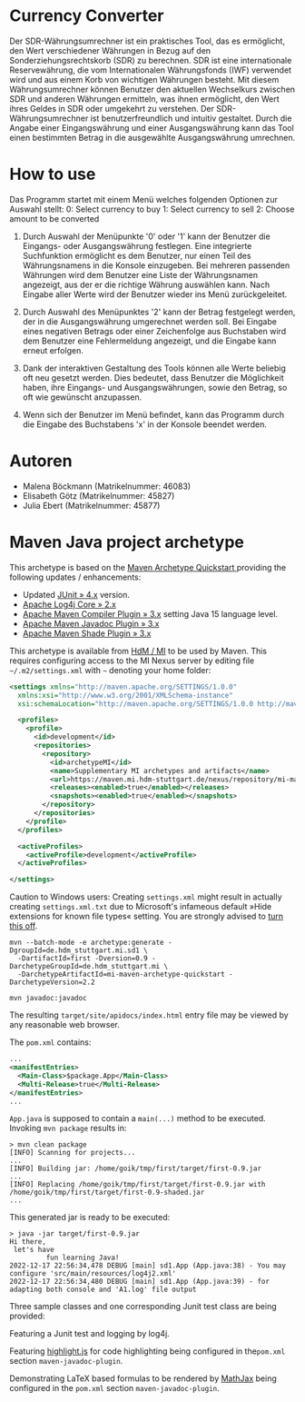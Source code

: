 # Currency Converter

Der SDR-Währungsumrechner ist ein praktisches Tool, das es ermöglicht, den Wert verschiedener Währungen in Bezug auf den Sonderziehungsrechtskorb (SDR) zu berechnen. SDR ist eine internationale Reservewährung, die vom Internationalen Währungsfonds (IWF) verwendet wird und aus einem Korb von wichtigen Währungen besteht. Mit diesem Währungsumrechner können Benutzer den aktuellen Wechselkurs zwischen SDR und anderen Währungen ermitteln, was ihnen ermöglicht, den Wert ihres Geldes in SDR oder umgekehrt zu verstehen.
Der SDR-Währungsumrechner ist benutzerfreundlich und intuitiv gestaltet. Durch die Angabe einer Eingangswährung und einer Ausgangswährung kann das Tool einen bestimmten Betrag in die ausgewählte Ausgangswährung umrechnen.


# How to use

Das Programm startet mit einem Menü welches folgenden Optionen zur Auswahl stellt: 
      0: Select currency to buy
      1: Select currency to sell
      2: Choose amount to be converted

1. Durch Auswahl der Menüpunkte '0' oder '1' kann der Benutzer die Eingangs- oder Ausgangswährung festlegen. 
   Eine integrierte Suchfunktion ermöglicht es dem Benutzer, nur einen Teil des Währungsnamens in die Konsole einzugeben. 
   Bei mehreren passenden Währungen wird dem Benutzer eine Liste der Währungsnamen angezeigt, aus der er die richtige 
   Währung auswählen kann. Nach Eingabe aller Werte wird der Benutzer wieder ins Menü zurückgeleitet. 

3. Durch Auswahl des Menüpunktes '2' kann der Betrag festgelegt werden, der in die Ausgangswährung umgerechnet werden soll. 
   Bei   Eingabe eines negativen Betrags oder einer Zeichenfolge aus Buchstaben wird dem Benutzer eine Fehlermeldung angezeigt, 
   und die Eingabe kann erneut erfolgen.

4. Dank der interaktiven Gestaltung des Tools können alle Werte beliebig oft neu gesetzt werden. Dies bedeutet, dass Benutzer 
   die Möglichkeit haben, ihre Eingangs- und Ausgangswährungen, sowie den Betrag, so oft wie gewünscht anzupassen.

5. Wenn sich der Benutzer im Menü befindet, kann das Programm durch die Eingabe des Buchstabens 'x' in der Konsole beendet werden.


# Autoren

- Malena Böckmann (Matrikelnummer: 46083)
- Elisabeth Götz (Matrikelnummer: 45827)
- Julia Ebert (Matrikelnummer: 45877)


# Maven Java project archetype


This archetype is based on the
[Maven Archetype Quickstart ](https://mvnrepository.com/artifact/org.apache.maven.archetypes/maven-archetype-quickstart/1.4)
providing the following updates / enhancements:

* Updated [JUnit » 4.x](https://mvnrepository.com/artifact/junit/junit) version.
* [Apache Log4j Core » 2.x](https://mvnrepository.com/artifact/org.apache.logging.log4j/log4j-core)
* [Apache Maven Compiler Plugin » 3.x](https://mvnrepository.com/artifact/org.apache.maven.plugins/maven-compiler-plugin)
   setting Java 15 language level.
* [Apache Maven Javadoc Plugin » 3.x](https://mvnrepository.com/artifact/org.apache.maven.plugins/maven-javadoc-plugin)
* [Apache Maven Shade Plugin » 3.x](https://mvnrepository.com/artifact/org.apache.maven.plugins/maven-shade-plugin) 


This archetype is available from [HdM / MI](https://maven.mi.hdm-stuttgart.de/nexus/service/rest/repository/browse/mi-maven/de/hdm_stuttgart/mi/mi-maven-archetype-quickstart/2.2)
to be used by Maven. This requires configuring access to the MI Nexus server by editing file `~/.m2/settings.xml`
with `~` denoting your home folder:

```xml
<settings xmlns="http://maven.apache.org/SETTINGS/1.0.0"
  xmlns:xsi="http://www.w3.org/2001/XMLSchema-instance"
  xsi:schemaLocation="http://maven.apache.org/SETTINGS/1.0.0 http://maven.apache.org/xsd/settings-1.0.0.xsd">

  <profiles>
    <profile>
      <id>development</id>
      <repositories>
        <repository>
          <id>archetypeMI</id>
	      <name>Supplementary MI archetypes and artifacts</name>
          <url>https://maven.mi.hdm-stuttgart.de/nexus/repository/mi-maven</url>
          <releases><enabled>true</enabled></releases>
          <snapshots><enabled>true</enabled></snapshots>
        </repository>
      </repositories>
    </profile>
  </profiles>

  <activeProfiles>
    <activeProfile>development</activeProfile>
  </activeProfiles>

</settings>
```
Caution to Windows users: Creating `settings.xml` might result in actually creating `settings.xml.txt`
due to  Microsoft's infameous default »Hide extensions for known file types« setting. You are strongly
advised to [turn this off](https://www.thewindowsclub.com/show-file-extensions-in-windows).



```shell
mvn --batch-mode -e archetype:generate -DgroupId=de.hdm_stuttgart.mi.sd1 \
  -DartifactId=first -Dversion=0.9 -DarchetypeGroupId=de.hdm_stuttgart.mi \
  -DarchetypeArtifactId=mi-maven-archetype-quickstart -DarchetypeVersion=2.2
```


```shell
mvn javadoc:javadoc
```

The resulting `target/site/apidocs/index.html` entry file may be viewed by any reasonable web browser.


The `pom.xml` contains:

```xml
...
<manifestEntries>
  <Main-Class>$package.App</Main-Class>
  <Multi-Release>true</Multi-Release>
</manifestEntries>
...
```

`App.java` is supposed to contain a `main(...)` method to be executed. Invoking `mvn package` results in:

```shell
> mvn clean package
[INFO] Scanning for projects...
...
[INFO] Building jar: /home/goik/tmp/first/target/first-0.9.jar
...
[INFO] Replacing /home/goik/tmp/first/target/first-0.9.jar with /home/goik/tmp/first/target/first-0.9-shaded.jar
...
```
This generated jar is ready to be executed:

```shell
> java -jar target/first-0.9.jar 
Hi there,
 let's have
         fun learning Java!
2022-12-17 22:56:34,478 DEBUG [main] sd1.App (App.java:38) - You may configure 'src/main/resources/log4j2.xml' 
2022-12-17 22:56:34,480 DEBUG [main] sd1.App (App.java:39) - for adapting both console and 'A1.log' file output
```


Three sample classes and one corresponding Junit test class are being provided:


Featuring a Junit test and logging by log4j.


Featuring [highlight.js](https://highlightjs.org) for code highlighting being configured in the`pom.xml`
section `maven-javadoc-plugin`.


Demonstrating LaTeX based formulas to be rendered by [MathJax](https://www.mathjax.org) being configured
in the `pom.xml` section `maven-javadoc-plugin`.
